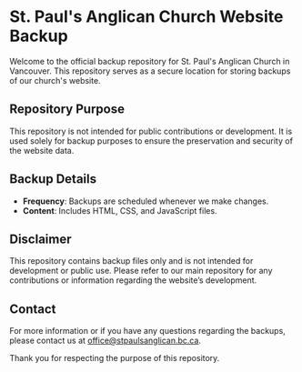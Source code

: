 # St. Paul's Anglican Church Website Backup

Welcome to the official backup repository for St. Paul's Anglican Church in Vancouver. This repository serves as a secure location for storing backups of our church's website.

## Repository Purpose

This repository is not intended for public contributions or development. It is used solely for backup purposes to ensure the preservation and security of the website data.

## Backup Details

- **Frequency**: Backups are scheduled whenever we make changes.
- **Content**: Includes HTML, CSS, and JavaScript files.

## Disclaimer

This repository contains backup files only and is not intended for development or public use. Please refer to our main repository for any contributions or information regarding the website’s development.

## Contact

For more information or if you have any questions regarding the backups, please contact us at [office@stpaulsanglican.bc.ca](mailto:office@stpaulsanglican.bc.ca).

Thank you for respecting the purpose of this repository.
